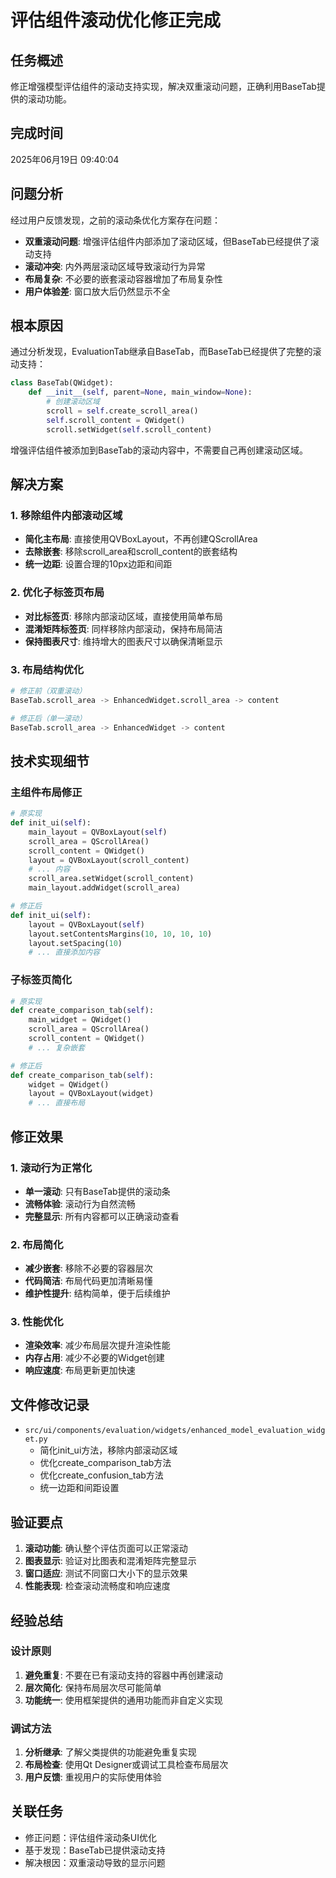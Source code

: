 # 评估组件滚动优化修正完成

## 任务概述
修正增强模型评估组件的滚动支持实现，解决双重滚动问题，正确利用BaseTab提供的滚动功能。

## 完成时间
2025年06月19日 09:40:04

## 问题分析
经过用户反馈发现，之前的滚动条优化方案存在问题：
- **双重滚动问题**: 增强评估组件内部添加了滚动区域，但BaseTab已经提供了滚动支持
- **滚动冲突**: 内外两层滚动区域导致滚动行为异常
- **布局复杂**: 不必要的嵌套滚动容器增加了布局复杂性
- **用户体验差**: 窗口放大后仍然显示不全

## 根本原因
通过分析发现，EvaluationTab继承自BaseTab，而BaseTab已经提供了完整的滚动支持：

```python
class BaseTab(QWidget):
    def __init__(self, parent=None, main_window=None):
        # 创建滚动区域
        scroll = self.create_scroll_area()
        self.scroll_content = QWidget()
        scroll.setWidget(self.scroll_content)
```

增强评估组件被添加到BaseTab的滚动内容中，不需要自己再创建滚动区域。

## 解决方案

### 1. 移除组件内部滚动区域
- **简化主布局**: 直接使用QVBoxLayout，不再创建QScrollArea
- **去除嵌套**: 移除scroll_area和scroll_content的嵌套结构
- **统一边距**: 设置合理的10px边距和间距

### 2. 优化子标签页布局
- **对比标签页**: 移除内部滚动区域，直接使用简单布局
- **混淆矩阵标签页**: 同样移除内部滚动，保持布局简洁
- **保持图表尺寸**: 维持增大的图表尺寸以确保清晰显示

### 3. 布局结构优化
```python
# 修正前（双重滚动）
BaseTab.scroll_area -> EnhancedWidget.scroll_area -> content

# 修正后（单一滚动）
BaseTab.scroll_area -> EnhancedWidget -> content
```

## 技术实现细节

### 主组件布局修正
```python
# 原实现
def init_ui(self):
    main_layout = QVBoxLayout(self)
    scroll_area = QScrollArea()
    scroll_content = QWidget()
    layout = QVBoxLayout(scroll_content)
    # ... 内容
    scroll_area.setWidget(scroll_content)
    main_layout.addWidget(scroll_area)

# 修正后
def init_ui(self):
    layout = QVBoxLayout(self)
    layout.setContentsMargins(10, 10, 10, 10)
    layout.setSpacing(10)
    # ... 直接添加内容
```

### 子标签页简化
```python
# 原实现
def create_comparison_tab(self):
    main_widget = QWidget()
    scroll_area = QScrollArea()
    scroll_content = QWidget()
    # ... 复杂嵌套

# 修正后
def create_comparison_tab(self):
    widget = QWidget()
    layout = QVBoxLayout(widget)
    # ... 直接布局
```

## 修正效果

### 1. 滚动行为正常化
- **单一滚动**: 只有BaseTab提供的滚动条
- **流畅体验**: 滚动行为自然流畅
- **完整显示**: 所有内容都可以正确滚动查看

### 2. 布局简化
- **减少嵌套**: 移除不必要的容器层次
- **代码简洁**: 布局代码更加清晰易懂
- **维护性提升**: 结构简单，便于后续维护

### 3. 性能优化
- **渲染效率**: 减少布局层次提升渲染性能
- **内存占用**: 减少不必要的Widget创建
- **响应速度**: 布局更新更加快速

## 文件修改记录
- `src/ui/components/evaluation/widgets/enhanced_model_evaluation_widget.py`
  - 简化init_ui方法，移除内部滚动区域
  - 优化create_comparison_tab方法
  - 优化create_confusion_tab方法
  - 统一边距和间距设置

## 验证要点
1. **滚动功能**: 确认整个评估页面可以正常滚动
2. **图表显示**: 验证对比图表和混淆矩阵完整显示
3. **窗口适应**: 测试不同窗口大小下的显示效果
4. **性能表现**: 检查滚动流畅度和响应速度

## 经验总结

### 设计原则
1. **避免重复**: 不要在已有滚动支持的容器中再创建滚动
2. **层次简化**: 保持布局层次尽可能简单
3. **功能统一**: 使用框架提供的通用功能而非自定义实现

### 调试方法
1. **分析继承**: 了解父类提供的功能避免重复实现
2. **布局检查**: 使用Qt Designer或调试工具检查布局层次
3. **用户反馈**: 重视用户的实际使用体验

## 关联任务
- 修正问题：评估组件滚动条UI优化
- 基于发现：BaseTab已提供滚动支持
- 解决根因：双重滚动导致的显示问题 
